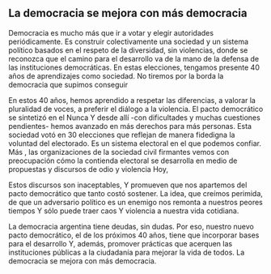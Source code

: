 ## La democracia se mejora con más democracia

Democracia es mucho más que ir a votar y elegir autoridades periódicamente. Es construir colectivamente una sociedad y un sistema político basados en el respeto de la diversidad, sin violencias, donde se reconozca que el camino para el desarrollo va de la mano de la defensa de las instituciones democráticas. En estas elecciones, tengamos presente 40 años de aprendizajes como sociedad. No tiremos por la borda la democracia que supimos conseguir

En estos 40 años, hemos aprendido a respetar las diferencias, a valorar la pluralidad de voces, a preferir el diálogo a la violencia. El pacto democrático se sintetizó en el Nunca Y desde allí -con dificultades y muchas cuestiones pendientes- hemos avanzado en más derechos para más personas. Esta sociedad votó en 30 elecciones que reflejan de manera fidedigna la voluntad del electorado. Es un sistema electoral en el que podemos confiar. Más , las organizaciones de la sociedad civil firmantes vemos con preocupación cómo la contienda electoral se desarrolla en medio de propuestas y discursos de odio y violencia Hoy,

Estos discursos son inaceptables, Y promueven que nos apartemos del pacto democrático que tanto costó sostener. La idea, que creímos perimida, de que un adversario político es un enemigo nos remonta a nuestros peores tiempos Y sólo puede traer caos Y violencia a nuestra vida cotidiana.

La democracia argentina tiene deudas, sin dudas. Por eso, nuestro nuevo pacto democrático, el de los próximos 40 años, tiene que incorporar bases para el desarrollo Y, además, promover prácticas que acerquen las instituciones públicas a la ciudadanía para mejorar la vida de todos. La democracia se mejora con más democracia.

<!-- image -->

<!-- image -->

<!-- image -->

<!-- image -->

<!-- image -->

<!-- image -->

<!-- image -->

<!-- image -->

<!-- image -->

<!-- image -->

<!-- image -->

<!-- image -->

<!-- image -->

<!-- image -->

<!-- image -->

<!-- image -->

<!-- image -->

<!-- image -->

<!-- image -->

<!-- image -->

<!-- image -->

<!-- image -->

<!-- image -->

<!-- image -->

<!-- image -->

<!-- image -->

<!-- image -->
